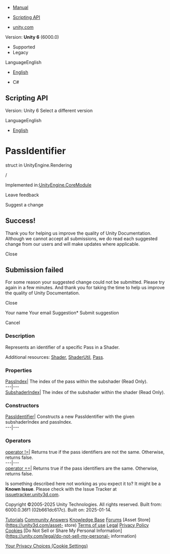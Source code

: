 [ ]()

  * [Manual](../Manual/index.html)
  * [Scripting API](../ScriptReference/index.html)

  * [unity.com](https://unity.com/)

Version: **Unity 6** (6000.0)

  * Supported
  * Legacy

LanguageEnglish

  * [English]()

  * C#

[ ](https://docs.unity3d.com)

## Scripting API

Version: Unity 6 Select a different version

LanguageEnglish

  * [English]()

# PassIdentifier

struct in UnityEngine.Rendering

/

Implemented in:[UnityEngine.CoreModule](UnityEngine.CoreModule.html)

Leave feedback

Suggest a change

## Success!

Thank you for helping us improve the quality of Unity Documentation. Although
we cannot accept all submissions, we do read each suggested change from our
users and will make updates where applicable.

Close

## Submission failed

For some reason your suggested change could not be submitted. Please <a>try
again</a> in a few minutes. And thank you for taking the time to help us
improve the quality of Unity Documentation.

Close

Your name Your email Suggestion* Submit suggestion

Cancel

[ ]()

### Description

Represents an identifier of a specific Pass in a Shader.

Additional resources: [Shader](Shader.html), [ShaderUtil](ShaderUtil.html),
[Pass](../Manual/SL-Pass.html).

### Properties

[PassIndex](Rendering.PassIdentifier.PassIndex.html)| The index of the pass
within the subshader (Read Only).  
---|---  
[SubshaderIndex](Rendering.PassIdentifier.SubshaderIndex.html)| The index of
the subshader within the shader (Read Only).  
  
### Constructors

[PassIdentifier](Rendering.PassIdentifier-ctor.html)| Constructs a new
PassIdentifier with the given subshaderIndex and passIndex.  
---|---  
  
### Operators

[operator !=](Rendering.PassIdentifier-operator_ne.html)| Returns true if the
pass identifiers are not the same. Otherwise, returns false.  
---|---  
[operator ==](Rendering.PassIdentifier-operator_eq.html)| Returns true if the
pass identifiers are the same. Otherwise, returns false.  
  
Is something described here not working as you expect it to? It might be a
**Known Issue**. Please check with the Issue Tracker at
[issuetracker.unity3d.com](https://issuetracker.unity3d.com).

Copyright ©2005-2025 Unity Technologies. All rights reserved. Built from:
6000.0.36f1 (02b661dc617c). Built on: 2025-01-14.

[Tutorials](https://unity3d.com/learn) [Community
Answers](https://answers.unity3d.com) [Knowledge
Base](https://support.unity3d.com/hc/en-us)
[Forums](https://forum.unity3d.com) [Asset Store](https://unity3d.com/asset-
store) [Terms of use](https://docs.unity3d.com/Manual/TermsOfUse.html)
[Legal](https://unity.com/legal) [Privacy
Policy](https://unity.com/legal/privacy-policy)
[Cookies](https://unity.com/legal/cookie-policy) [Do Not Sell or Share My
Personal Information](https://unity.com/legal/do-not-sell-my-personal-
information)

[Your Privacy Choices (Cookie Settings)](javascript:void\(0\);)

